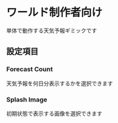 # ワールド制作者向け

単体で動作する天気予報ギミックです

## 設定項目

### Forecast Count

天気予報を何日分表示するかを選択できます

### Splash Image

初期状態で表示する画像を選択できます
